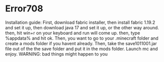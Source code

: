 # Error708

Installation guide:
First, download fabric installer, then install fabric 1.19.2 and set it up, then download java 17 and set it up, or the other way around.
then, hit win+r on your keyboard and run will come up. then, type %appdata% and hit ok. 
Then, you want to go to your .minecraft folder and create a mods folder if you havent already.
Then, take the save1011001.jar file out of the the save folder and put it in the mods folder.
Launch mc and enjoy.
WARNING: bad things might happen to you
